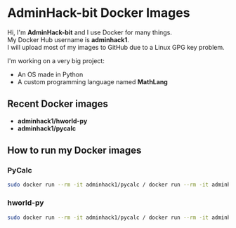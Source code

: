 # AdminHack-bit Docker Images

Hi, I'm **AdminHack-bit** and I use Docker for many things.  
My Docker Hub username is **adminhack1**.  
I will upload most of my images to GitHub due to a Linux GPG key problem.

I'm working on a very big project:  
- An OS made in Python  
- A custom programming language named **MathLang**

## Recent Docker images

- **adminhack1/hworld-py**  
- **adminhack1/pycalc**

## How to run my Docker images

### PyCalc

```bash
sudo docker run --rm -it adminhack1/pycalc / docker run --rm -it adminhack1/pycalc
```
### hworld-py

```bash
sudo docker run --rm -it adminhack1/pycalc / docker run --rm -it adminhack1/pycalc
```

